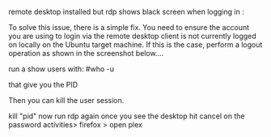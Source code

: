remote desktop installed but rdp shows black screen when logging in :

To solve this issue, there is a simple fix.  You need to ensure the account you are using to login via the remote 
desktop client is not currently logged on locally on the Ubuntu target machine. 
If this is the case, perform a logout operation as shown in the screenshot below….

run a show users with:
#who -u

that give you the PID

Then you can kill the user session.

kill "pid"
now run rdp again
once you see the desktop hit cancel on the password
activities> firefox > open plex
